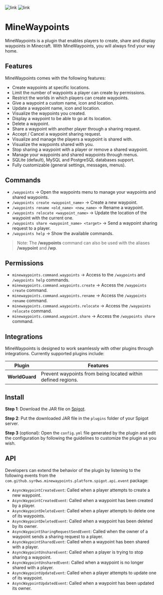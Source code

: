 ![link](https://img.shields.io/badge/API-Spigot-blue) ![link](https://img.shields.io/badge/Version-1.17+-yellow)

# MineWaypoints

MineWaypoints is a plugin that enables players to create, share and display waypoints in Minecraft. With MineWaypoints, you will
always find your way home.

## Features

MineWaypoints comes with the following features:
- Create waypoints at specific locations.
- Limit the number of waypoints a player can create by permissions.
- Restrict the worlds in which players can create waypoints.
- Give a waypoint a custom name, icon and location.
- Update a waypoint name, icon and location.
- Visualize the waypoints you created.
- Display a waypoint to be able to go at its location.
- Delete a waypoint.
- Share a waypoint with another player through a sharing request.
- Accept / Cancel a waypoint sharing request.
- Visualize and manage the players a waypoint is shared with.
- Visualize the waypoints shared with you.
- Stop sharing a waypoint with a player or remove a shared waypoint.
- Manage your waypoints and shared waypoints through menus.
- SQLite (default), MySQL and PostgreSQL databases support.
- Fully customizable (general settings, messages, menus).

## Commands

- `/waypoints` → Open the waypoints menu to manage your waypoints and shared waypoints.
- `/waypoints create <waypoint_name>` → Create a new waypoint.
- `/waypoints rename <old_name> <new_name>` → Rename a waypoint.
- `/waypoints relocate <waypoint_name>` → Update the location of the waypoint with the current one.
- `/waypoints share <waypoint_name> <target>` → Send a waypoint sharing request to a player.
- `/waypoints help` → Show the available commands.

> Note: The **/waypoints** command can also be used with the aliases **/waypoint** and **/wp**.

## Permissions

- `minewaypoints.command.waypoints` → Access to the `/waypoints` and `/waypoints help` commands.
- `minewaypoints.command.waypoints.create` → Access the `/waypoints create` command.
- `minewaypoints.command.waypoints.rename` → Access the `/waypoints rename` command.
- `minewaypoints.command.waypoints.relocate` → Access the `/waypoints relocate` command.
- `minewaypoints.command.waypoint.share` → Access the `/waypoints share` command.

## Integrations

MineWaypoints is designed to work seamlessly with other plugins through integrations. Currently supported plugins include:

| Plugin         | Features                                                     |
|----------------|--------------------------------------------------------------|
| **WorldGuard** | Prevent waypoints from being located within defined regions. |

## Install

**Step 1**: Download the JAR file on [Spigot](https://www.spigotmc.org/resources/minewaypoints-always-find-your-way-home.123628/).

**Step 2**: Put the downloaded JAR file in the `plugins` folder of your Spigot server.

**Step 3** (optional): Open the `config.yml` file generated by the plugin and edit the configuration by following
the guidelines to customize the plugin as you wish.

## API

Developers can extend the behavior of the plugin by listening to the following events from the `com.github.syr0ws.minewaypoints.platform.spigot.api.event` package:
- `AsyncWaypointCreateEvent`: Called when a player attempts to create a new waypoint.
- `AsyncWaypointCreatedEvent`: Called when a waypoint has been created by a player.
- `AsyncWaypointDeleteEvent`: Called when a player attempts to delete one of its waypoints.
- `AsyncWaypointDeletedEvent`: Called when a waypoint has been deleted by its owner.
- `AsyncWaypointSharingRequestSendEvent`: Called when the owner of a waypoint sends a sharing request to a player.
- `AsyncWaypointSharedEvent`: Called when a waypoint has been shared with a player.
- `AsyncWaypointUnshareEvent`: Called when a player is trying to stop sharing a waypoint.
- `AsyncWaypointUnsharedEvent`: Called when a waypoint is no longer shared with a player.
- `AsyncWaypointUpdateEvent`: Called when a player attempts to update one of its waypoint.
- `AsyncWaypointUpdatedEvent`: Called when a waypoint has been updated its owner.